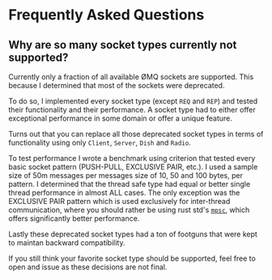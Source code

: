# Frequently Asked Questions

## Why are so many socket types currently not supported?
Currently only a fraction of all available ØMQ sockets are supported.
This because I determined that most of the sockets were deprecated.

To do so, I implemented every socket type (except `REQ` and `REP`)
and tested their functionality and their performance. A socket type
had to either offer exceptional performance in some domain or offer
a unique feature.

Turns out that you can replace all those deprecated
socket types in terms of functionality using only `Client`,
`Server`, `Dish` and `Radio`.

To test performance I wrote a benchmark using criterion that tested every basic
socket pattern (PUSH-PULL, EXCLUSIVE PAIR, etc.). I used a sample size of
50m messages per messages size of 10, 50 and 100 bytes, per pattern.
I determined that the thread safe type had equal or better single thread
performance in almost ALL cases. The only exception was the EXCLUSIVE PAIR
pattern which is used exclusively for inter-thread communication, where
you should rather be using rust std's [`mpsc`], which offers significantly
better performance.

Lastly these deprecated socket types had a ton of footguns that were
kept to maintan backward compatibility.

If you still think your favorite socket type should be supported, feel
free to open and issue as these decisions are not final.

[`mpsc`]: https://doc.rust-lang.org/std/sync/mpsc/index.html
